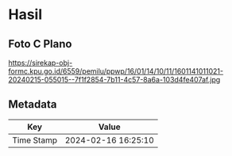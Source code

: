 # Hasil

## Foto C Plano

https://sirekap-obj-formc.kpu.go.id/6559/pemilu/ppwp/16/01/14/10/11/1601141011021-20240215-055015--7f1f2854-7b11-4c57-8a6a-103d4fe407af.jpg


## Metadata

| Key        | Value               |
| ---------- | ------------------- |
| Time Stamp | 2024-02-16 16:25:10 |



